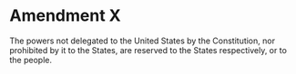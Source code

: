 # Amendment X

The powers not delegated to the United States by the Constitution, nor
prohibited by it to the States, are reserved to the States respectively, or
to the people.
